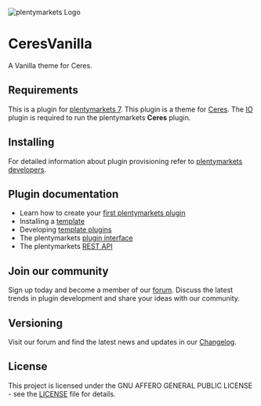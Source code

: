

![plentymarkets Logo](http://www.plentymarkets.eu/layout/pm/images/logo/plentymarkets-logo.jpg)

# CeresVanilla

A Vanilla theme for Ceres.


## Requirements

This is a plugin for [plentymarkets 7](https://www.plentymarkets.com). This plugin is a theme for [Ceres](https://github.com/plentymarkets/plugin-io). The [IO](https://github.com/plentymarkets/plugin-ceres) plugin is required to run the plentymarkets **Ceres** plugin.

## Installing

For detailed information about plugin provisioning refer to [plentymarkets developers](https://developers.plentymarkets.com/dev-doc/basics#plugin-provisioning).

## Plugin documentation

- Learn how to create your [first plentymarkets plugin](https://developers.plentymarkets.com/tutorials/helloworld)
- Installing a [template](https://developers.plentymarkets.com/tutorials/design)
- Developing [template plugins](https://developers.plentymarkets.com/dev-doc/template-plugins)
- The plentymarkets [plugin interface](https://developers.plentymarkets.com/dev-doc/basics#introduction-interface)
- The plentymarkets [REST API](https://developers.plentymarkets.com/rest-doc/introduction)

## Join our community

Sign up today and become a member of our [forum](https://forum.plentymarkets.com/c/plugin-entwicklung). Discuss the latest trends in plugin development and share your ideas with our community.

## Versioning

Visit our forum and find the latest news and updates in our [Changelog](https://forum.plentymarkets.com/c/changelog?order=created).

## License

This project is licensed under the GNU AFFERO GENERAL PUBLIC LICENSE - see the [LICENSE](/LICENSE) file for details.


